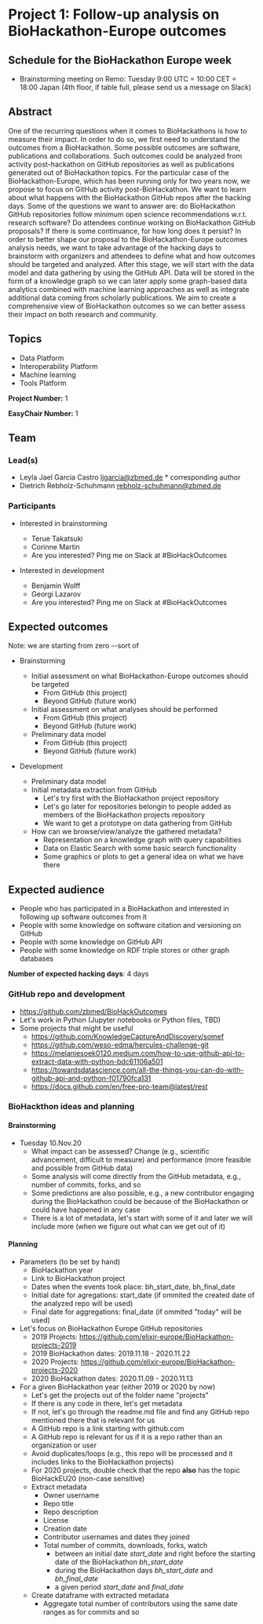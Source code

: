 # Project 1: Follow-up analysis on BioHackathon-Europe outcomes

## Schedule for the BioHackathon Europe week
* Brainstorming meeting on Remo: Tuesday 9:00 UTC = 10:00 CET = 18:00 Japan (4th floor, if table full, please send us a message on Slack)

## Abstract

One of the recurring questions when it comes to BioHackathons is how to measure their impact. In order to do so, we first need to understand the outcomes from a BioHackathon. Some possible outcomes are software, publications and collaborations. Such outcomes could be analyzed from activity post-hackathon on GitHub repositories as well as publications generated out of BioHackathon topics. For the particular case of the BioHackathon-Europe, which has been running only for two years now, we propose to focus on GitHub activity post-BioHackathon. We want to learn about what happens with the BioHackathon GitHub repos after the hacking days. Some of the questions we want to answer are: do BioHackathon GitHub repositories follow minimum open science recommendations w.r.t. research software? Do attendees continue working on BioHackathon GitHub proposals? If there is some continuance, for how long does it persist? In order to better shape our proposal to the BioHackathon-Europe outcomes analysis needs, we want to take advantage of the hacking days to brainstorm with organizers and attendees to define what and how outcomes should be targeted and analyzed. After this stage, we will start with the data model and data gathering by using the GitHub API. Data will be stored in the form of a knowledge graph so we can later apply some graph-based data analytics combined with machine learning approaches as well as integrate additional data coming from scholarly publications. We aim to create a comprehensive view of BioHackathon outcomes so we can better assess their impact on both research and community.

## Topics

* Data Platform
* Interoperability Platform
* Machine learning
* Tools Platform

**Project Number:** 1

**EasyChair Number:** 1

## Team

### Lead(s)

* Leyla Jael Garcia Castro <ljgarcia@zbmed.de> * corresponding author
* Dietrich Rebholz-Schuhmann <rebholz-schuhmann@zbmed.de>

### Participants

* Interested in brainstorming
  * Terue Takatsuki
  * Corinne Martin
  * Are you interested? Ping me on Slack at #BioHackOutcomes
  
* Interested in development
  * Benjamin Wolff
  * Georgi Lazarov
  * Are you interested? Ping me on Slack at #BioHackOutcomes

## Expected outcomes 

Note: we are starting from zero --sort of

* Brainstorming
  * Initial assessment on what BioHackathon-Europe outcomes should be targeted
    * From GitHub (this project)
    * Beyond GitHub (future work)
  * Initial assessment on what analyses should be performed
    * From GitHub (this project)
    * Beyond GitHub (future work)
  * Preliminary data model
    * From GitHub (this project)
    * Beyond GitHub (future work)
  
* Development
  * Preliminary data model
  * Initial metadata extraction from GitHub
    * Let's try first with the BioHackathon project repository 
    * Let's go later for repositories belongin to people added as members of the BioHackathon projects repository
    * We want to get a prototype on data gathering from GitHub
  * How can we browse/view/analyze the gathered metadata?
    * Representation on a knowledge graph with query capabilities
    * Data on Elastic Search with some basic search functionality
    * Some graphics or plots to get a general idea on what we have there

## Expected audience

* People who has participated in a BioHackathon and interested in following up software outcomes from it
* People with some knowledge on software citation and versioning on GitHub
* People with some knowledge on GitHub API
* People with some knowledge on RDF triple stores or other graph databases

**Number of expected hacking days**: 4 days


### GitHub repo and development

* https://github.com/zbmed/BioHackOutcomes
* Let's work in Python (Jupyter notebooks or Python files, TBD)
* Some projects that might be useful
  * https://github.com/KnowledgeCaptureAndDiscovery/somef
  * https://github.com/weso-edma/hercules-challenge-git
  * https://melaniesoek0120.medium.com/how-to-use-github-api-to-extract-data-with-python-bdc61106a501
  * https://towardsdatascience.com/all-the-things-you-can-do-with-github-api-and-python-f01790fca131
  * https://docs.github.com/en/free-pro-team@latest/rest

### BioHackthon ideas and planning

#### Brainstorming
* Tuesday 10.Nov.20
  * What impact can be assessed? Change (e.g., scientific advancement, difficult to measure) and performance (more feasible and possible from GitHub data)
  * Some analysis will come directly from the GitHub metadata, e.g., number of commits, forks, and so
  * Some predictions are also possible, e.g., a new contributor engaging during the BioHackathon could be because of the BioHackathon or could have happened in any case
  * There is a lot of metadata, let's start with some of it and later we will include more (when we figure out what can we get out of it)
  
#### Planning
* Parameters (to be set by hand)
  * BioHackathon year
  * Link to BioHackathon project
  * Dates when the events took place: bh_start_date, bh_final_date
  * Initial date for agregations: start_date (if ommited the created date of the analyzed repo will be used)
  * Final date for aggregations: final_date (if ommited "today" will be used)
* Let's focus on BioHackathon Europe GitHub repositories
  * 2019 Projects: https://github.com/elixir-europe/BioHackathon-projects-2019 
  * 2019 BioHackathon dates: 2019.11.18 - 2020.11.22
  * 2020 Projects: https://github.com/elixir-europe/BioHackathon-projects-2020
  * 2020 BioHackathon dates: 2020.11.09 - 2020.11.13
* For a given BioHackathon year (either 2019 or 2020 by now)
  * Let's get the projects out of the folder name "projects"
  * If there is any code in there, let's get metadata
  * If not, let's go through the readme.md file and find any GitHub repo mentioned there that is relevant for us
  * A GitHub repo is a link starting with github.com
  * A GitHub repo is relevant for us if it is a repo rather than an organization or user
  * Avoid duplicates/loops (e.g., this repo will be processed and it includes links to the BioHackathon projects)
  * For 2020 projects, double check that the repo **also** has the topic BioHackEU20 (non-case sensitive)
  * Extract metadata
    * Owner username
    * Repo title
    * Repo description
    * License
    * Creation date    
    * Contributor usernames and dates they joined
    * Total number of commits, downloads, forks, watch
      * between an initial date *start_date* and right before the starting date of the BioHackathon *bh_start_date*
      * during the BioHackathon days *bh_start_date* and *bh_final_date*
      * a given period *start_date* and *final_date*
  * Create dataframe with extracted metadata
      * Aggregate total number of contributors using the same date ranges as for commits and so
  
